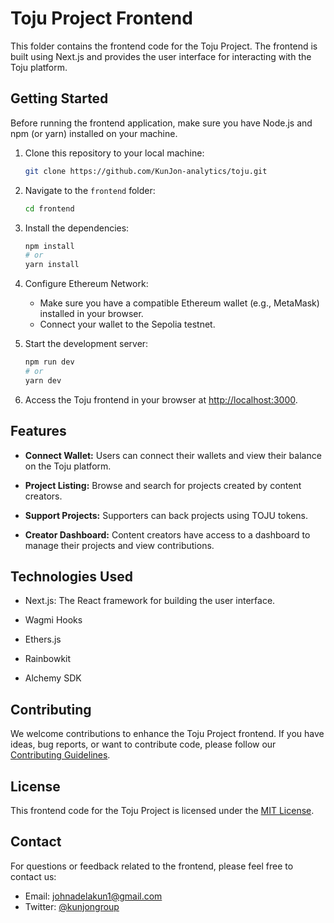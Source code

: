 # Toju Project Frontend

This folder contains the frontend code for the Toju Project. The frontend is built using Next.js and provides the user interface for interacting with the Toju platform.

## Getting Started

Before running the frontend application, make sure you have Node.js and npm (or yarn) installed on your machine.

1. Clone this repository to your local machine:

   ```bash
   git clone https://github.com/KunJon-analytics/toju.git
   ```

2. Navigate to the `frontend` folder:

   ```bash
   cd frontend
   ```

3. Install the dependencies:

   ```bash
   npm install
   # or
   yarn install
   ```

4. Configure Ethereum Network:

   - Make sure you have a compatible Ethereum wallet (e.g., MetaMask) installed in your browser.
   - Connect your wallet to the Sepolia testnet.

5. Start the development server:

   ```bash
   npm run dev
   # or
   yarn dev
   ```

6. Access the Toju frontend in your browser at [http://localhost:3000](http://localhost:3000).

## Features

- **Connect Wallet:** Users can connect their wallets and view their balance on the Toju platform.

- **Project Listing:** Browse and search for projects created by content creators.

- **Support Projects:** Supporters can back projects using TOJU tokens.

- **Creator Dashboard:** Content creators have access to a dashboard to manage their projects and view contributions.

## Technologies Used

- Next.js: The React framework for building the user interface.

- Wagmi Hooks

- Ethers.js

- Rainbowkit

- Alchemy SDK

## Contributing

We welcome contributions to enhance the Toju Project frontend. If you have ideas, bug reports, or want to contribute code, please follow our [Contributing Guidelines](CONTRIBUTING.md).

## License

This frontend code for the Toju Project is licensed under the [MIT License](LICENSE).

## Contact

For questions or feedback related to the frontend, please feel free to contact us:

- Email: [johnadelakun1@gmail.com](mailto:johnadelakun1@gmail.com)
- Twitter: [@kunjongroup](https://twitter.com/kunjongroup)
